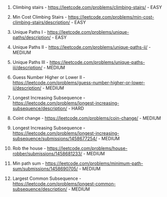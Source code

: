 1. Climbing stairs - https://leetcode.com/problems/climbing-stairs/ - EASY
   
2. Min Cost Climbing Stairs - https://leetcode.com/problems/min-cost-climbing-stairs/description/ - EASY

3. Unique Paths I - https://leetcode.com/problems/unique-paths/description/ - EASY

4. Unique Paths II - https://leetcode.com/problems/unique-paths-ii/ - MEDIUM

5. Unique Paths III - https://leetcode.com/problems/unique-paths-iii/description/ - MEDIUM

6. Guess Number Higher or Lower II - https://leetcode.com/problems/guess-number-higher-or-lower-ii/description/ - MEDIUM

7. Longest Increasing Subsequence - https://leetcode.com/problems/longest-increasing-subsequence/description/ - HARD

8. Coint change - https://leetcode.com/problems/coin-change/ - MEDIUM

9. Longest Increasing Subsequence - https://leetcode.com/problems/longest-increasing-subsequence/submissions/1458677254/ - MEDIUM

10. Rob the house - https://leetcode.com/problems/house-robber/submissions/1458681233/ - MEDIUM

11. Min path sum - https://leetcode.com/problems/minimum-path-sum/submissions/1458690705/ - MEDIUM

12. Largest Common Subsequence - https://leetcode.com/problems/longest-common-subsequence/description/ - MEDIUM
